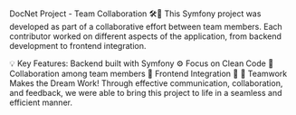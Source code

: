 DocNet Project - Team Collaboration 🛠️🤝
This Symfony project was developed as part of a collaborative effort between team members. Each contributor worked on different aspects of the application, from backend development to frontend integration. 

💡 Key Features:
Backend built with Symfony ⚙️
Focus on Clean Code 🧹
Collaboration among team members 🤝
Frontend Integration 🔗
💬 Teamwork Makes the Dream Work!
Through effective communication, collaboration, and feedback, we were able to bring this project to life in a seamless and efficient manner.
